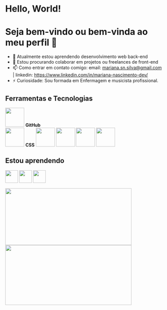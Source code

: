 # Hello, World!
# Seja bem-vindo ou bem-vinda ao meu perfil 👋

- 🌱 Atualmente estou aprendendo desenvolvimento web back-end
- 👯 Estou procurando colaborar em projetos ou freelances de front-end
- 📫 Como entrar em contato comigo: email: mariana.sn.silva@gmail.com | linkedin: https://www.linkedin.com/in/mariana-nascimento-dev/
- ⚡ Curiosidade: Sou formada em Enfermagem e musicista profissional.


## Ferramentas e Tecnologias


<span><img src="https://cdn.jsdelivr.net/gh/devicons/devicon/icons/git/git-original.svg" width="60" height="60"/>  **GitHub** </span>
<br>
<span><img src="https://cdn.pixabay.com/photo/2017/08/05/11/16/logo-2582748_960_720.png" width="60" height="60"/> **CSS** </span>
<img src="https://cdn.pixabay.com/photo/2017/08/05/11/16/logo-2582747_960_720.png"  width="60" height="60"/> 
<img src="https://upload.wikimedia.org/wikipedia/commons/6/6a/JavaScript-logo.png" width="60" height="60"/> 
<img src="https://cdn.jsdelivr.net/gh/devicons/devicon/icons/react/react-original.svg" width="60" height="60"/> 
<img src="https://cdn.jsdelivr.net/gh/devicons/devicon/icons/redux/redux-original.svg" width="60" height="60"/>

          
## Estou aprendendo  

<img src="https://cdn.jsdelivr.net/gh/devicons/devicon/icons/mysql/mysql-original.svg" width="40" height="40"/> <img src="https://cdn.jsdelivr.net/gh/devicons/devicon/icons/nodejs/nodejs-plain-wordmark.svg" width="40" height="40"/> <img src="https://cdn.jsdelivr.net/gh/devicons/devicon/icons/typescript/typescript-plain.svg" width="40" height="40"/>


<div>
<a href="https://github.com/MariSIN">
<img height="180em" src="https://github-readme-stats.vercel.app/api/top-langs/?username=MariSIN&layout=compact&langs_count=7&theme=dracula" width="400"/> <img height="190em" src="https://github-readme-stats.vercel.app/api?username=MariSIN&show_icons=true&theme=dracula&include_all_commits=true&count_private=true" width="400"/>
</div>
          
          
